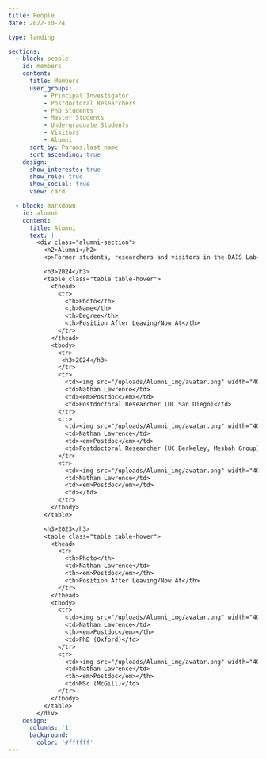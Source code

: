 ```yaml
---
title: People
date: 2022-10-24

type: landing

sections:
  - block: people
    id: members
    content:
      title: Members
      user_groups:
          - Principal Investigator
          - Postdoctoral Researchers
          - PhD Students
          - Master Students
          - Undergraduate Students
          - Visitors
          - Alumni
      sort_by: Params.last_name
      sort_ascending: true
    design:
      show_interests: true
      show_role: true
      show_social: true 
      view: card

  - block: markdown
    id: alumni
    content:
      title: Alumni
      text: |
        <div class="alumni-section">
          <h2>Alumni</h2>
          <p>Former students, researchers and visitors in the DAIS Lab</p>

          <h3>2024</h3>
          <table class="table table-hover">
            <thead>
              <tr>
                <th>Photo</th>
                <th>Name</th>
                <th>Degree</th>
                <th>Position After Leaving/Now At</th>
              </tr>
            </thead>
            <tbody>
              <tr>
               <h3>2024</h3>
              </tr>
              <tr>
                <td><img src="/uploads/Alumni_img/avatar.png" width="40" style="border-radius: 50%;"></td>
                <td>Nathan Lawrence</td>
                <td><em>Postdoc</em></td>
                <td>Postdoctoral Researcher (UC San Diego)</td>
              </tr>
              <tr>
                <td><img src="/uploads/Alumni_img/avatar.png" width="40" style="border-radius: 50%;"></td>
                <td>Nathan Lawrence</td>
                <td><em>Postdoc</em></td>
                <td>Postdoctoral Researcher (UC Berkeley, Mesbah Group)</td>
              </tr>
              <tr>
                <td><img src="/uploads/Alumni_img/avatar.png" width="40" style="border-radius: 50%;"></td>
                <td>Nathan Lawrence</td>
                <td><em>Postdoc</em></td>
                <td></td>
              </tr>   
            </tbody>
          </table>

          <h3>2023</h3>
          <table class="table table-hover">
            <thead>
              <tr>
                <th>Photo</th>
                <td>Nathan Lawrence</td>
                <th><em>Postdoc</em></th>
                <th>Position After Leaving/Now At</th>
              </tr>
            </thead>
            <tbody>
              <tr>
                <td><img src="/uploads/Alumni_img/avatar.png" width="40" style="border-radius: 50%;"></td>
                <td>Nathan Lawrence</td>
                <th><em>Postdoc</em></th>
                <td>PhD (Oxford)</td>
              </tr>
              <tr>
                <td><img src="/uploads/Alumni_img/avatar.png" width="40" style="border-radius: 50%;"></td>
                <td>Nathan Lawrence</td>
                <th><em>Postdoc</em></th>
                <td>MSc (McGill)</td>
              </tr>  
            </tbody>
          </table>
        </div>
    design:
      columns: '1'
      background:
        color: '#ffffff'
---
```

